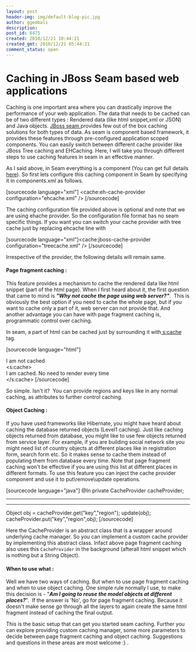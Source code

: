 ```yaml
---
layout: post
header-img: img/default-blog-pic.jpg
author: ggembali
description: 
post_id: 6475
created: 2010/12/21 10:44:21
created_gmt: 2010/12/21 05:44:21
comment_status: open
---
```


# Caching in JBoss Seam based web applications

Caching is one important area where you can drastically improve the performance of your web application. The data that needs to be cached can be of two different types : Rendered data (like html snippet,xml or JSON) and Java objects. [JBoss seam ][1]provides few out of the box caching solutions for both types of data. As seam is component based framework, it provides these features through pre-configured application scoped components. You can easily switch between different cache provider like JBoss Tree caching and EHCaching. Here, I will take you through different steps to use caching features in seam in an effective manner.

As I said above, in Seam everything is a component (You can get full details [here][2]). So first lets configure this caching component in Seam by specifying it in components.xml as follows.

[sourcecode language="xml"] <components xmlns="http://jboss.com/products/seam/components" xmlns:cache="http://jboss.com/products/seam/cache" xsi:schemaLocation=" http://jboss.com/products/seam/core http://jboss.com/products/seam/core-2.2.xsd http://jboss.com/products/seam/cache http://jboss.com/products/seam/cache-2.2.xsd "> <cache:eh-cache-provider configuration="ehcache.xml" /> </components>[/sourcecode]

The caching configuration file provided above is optional and note that we are using ehache provider. So the configuration file format has no seam specific things. If you want you can switch your cache provider with tree cache just by replacing ehcache line with

[sourcecode language="xml"]<cache:jboss-cache-provider configuration="treecache.xml" /> [/sourcecode]

Irrespective of the provider, the following details will remain same.

#### Page fragment caching :

This feature provides a mechanism to cache the rendered data like html snippet (part of the html page). When I first heard about it, the first question that came to mind is **_"Why not cache the page using web server?"_**.  This is obviously the best option if you need to cache the whole page, but if you want to cache only a part of it, web server can not provide that. And another advantage you can have with page fragment caching is, programmatic control over caching.

In seam, a part of html can be cached just by surrounding it with[ s:cache][3] tag.

[sourcecode language="html"]<div> <span>I am not cached </span> <div> <s:cache> <div> <span>I am cached. No need to render every time </span> </div> </s:cache> [/sourcecode]

So simple. Isn't it?  You can provide regions and keys like in any normal caching, as attributes to further control caching. 

#### Object Caching :

If you have used frameworks like Hibernate, you might have heard about caching the database returned objects (Level1 caching). Just like caching objects returned from database, you might like to use few objects returned from service layer. For example, if you are building social network site you might need list of country objects at different places like in registration form, search form etc. So it makes sense to cache them instead of populating them from database every time. Note that page fragment caching won't be effective if you are using this list at different places in different formats. To use this feature you can inject the cache provider component and use it to put\remove\update operations.

[sourcecode language="java"] @In private CacheProvider<CacheManager> cacheProvider;

* * *

* * *

Object obj = cacheProvider.get("key","region"); update(obj); cacheProvider.put("key","region",obj); [/sourcecode]

Here the CacheProvider is an abstract class that is a wrapper around underlying cache manager. So you can implement a custom cache provider by implementing this abstract class. Infact above page fragment caching also uses this `CacheProvider` in the background (afterall html snippet which is nothing but a String Object). 

#### When to use what :

Well we have two ways of caching. But when to use page fragment caching and when to use object caching. One simple rule normally I use, to make this decision is - "**_Am I going to reuse the model objects at different places?_**".  If the answer is 'No', go for page fragment caching. Because it doesn't make sense go through all the layers to again create the same html fragment instead of caching the final output.

This is the basic setup that can get you started seam caching. Further you can explore providing custom caching manager, some more parameters to decide between page fragment caching and object caching. Suggestions and questions in these areas are most welcome :) .

   [1]: http://seamframework.org/
   [2]: http://docs.jboss.org/seam/2.2.0.GA/reference/en-US/html/concepts.html
   [3]: http://www.jsftoolbox.com/documentation/seam/09-TagReference/seam-cache.html